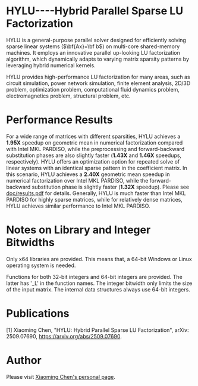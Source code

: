 HYLU----Hybrid Parallel Sparse LU Factorization
=========
HYLU is a general-purpose parallel solver designed for efficiently solving sparse linear systems ($\bf{Ax}=\bf b$) on multi-core shared-memory machines. It employs an innovative parallel up-looking LU factorization algorithm, which dynamically adapts to varying matrix sparsity patterns by leveraging hybrid numerical kernels.

HYLU provides high-performance LU factorization for many areas, such as circuit simulation, power network simulation, finite element analysis, 2D/3D problem, optimization problem, computational fluid dynamics problem, electromagnetics problem, structural problem, etc.


Performance Results
============
For a wide range of matrices with different sparsities, HYLU achieves a **1.95X** speedup on geometric mean in numerical factorization compared with Intel MKL PARDISO, while the preprocessing and forward-backward substitution phases are also slightly faster (**1.43X** and **1.46X** speedups, respectively). HYLU offers an optimization option for repeated solve of linear systems with an identical sparse pattern in the coefficient matrix. In this scenario, HYLU achieves a **2.40X** geometric mean speedup in numerical factorization over Intel MKL PARDISO, while the forward-backward substitution phase is slightly faster (**1.32X** speedup). Please see [doc/results.pdf](https://github.com/chenxm1986/hylu/blob/main/doc/results.pdf) for details. Generally, HYLU is much faster than Intel MKL PARDISO for highly sparse matrices, while for relatively dense matrices, HYLU achieves similar performance to Intel MKL PARDISO.




Notes on Library and Integer Bitwidths
============
Only x64 libraries are provided. This means that, a 64-bit Windows or Linux operating system is needed.

Functions for both 32-bit integers and 64-bit integers are provided. The latter has '_L' in the function names. The integer bitwidth only limits the size of the input matrix. The internal data structures always use 64-bit integers.

Publications
============
[1] Xiaoming Chen, "HYLU: Hybrid Parallel Sparse LU Factorization", arXiv: 2509.07690, https://arxiv.org/abs/2509.07690.

Author
============
Please visit [Xiaoming Chen's personal page](http://people.ucas.edu.cn/~chenxm).